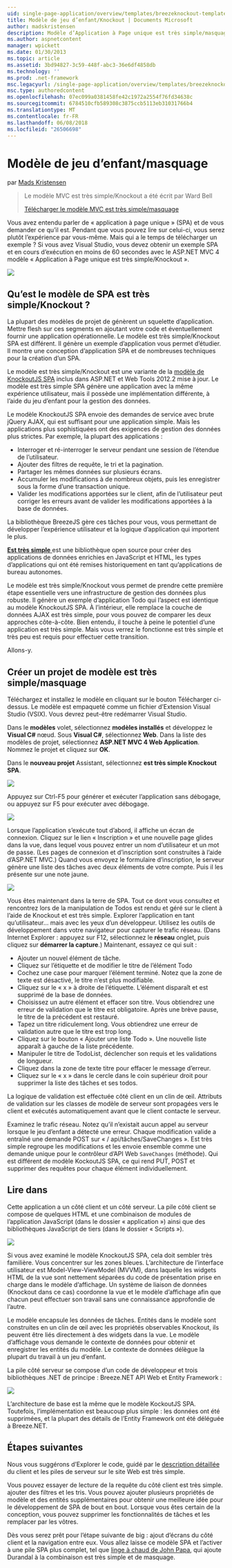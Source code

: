 ```yaml
---
uid: single-page-application/overview/templates/breezeknockout-template
title: Modèle de jeu d’enfant/Knockout | Documents Microsoft
author: madskristensen
description: Modèle d’Application à Page unique est très simple/masquage
ms.author: aspnetcontent
manager: wpickett
ms.date: 01/30/2013
ms.topic: article
ms.assetid: 3bd94827-3c59-448f-abc3-36e6df4858db
ms.technology: ''
ms.prod: .net-framework
msc.legacyurl: /single-page-application/overview/templates/breezeknockout-template
msc.type: authoredcontent
ms.openlocfilehash: 07ec099a0381458fe42c1972a2554f76fd34638c
ms.sourcegitcommit: 6784510cfb589308c3875ccb5113eb31031766b4
ms.translationtype: MT
ms.contentlocale: fr-FR
ms.lasthandoff: 06/08/2018
ms.locfileid: "26506698"
---
```

<a name="breezeknockout-template"></a>Modèle de jeu d’enfant/masquage
====================
par [Mads Kristensen](https://github.com/madskristensen)

> Le modèle MVC est très simple/Knockout a été écrit par Ward Bell
> 
> [Télécharger le modèle MVC est très simple/masquage](https://go.microsoft.com/fwlink/?LinkId=282649)


Vous avez entendu parler de « application à page unique » (SPA) et de vous demander ce qu’il est. Pendant que vous pouvez lire sur celui-ci, vous serez plutôt l’expérience par vous-même. Mais qui a le temps de télécharger un exemple ? Si vous avez Visual Studio, vous devez obtenir un exemple SPA et en cours d’exécution en moins de 60 secondes avec le ASP.NET MVC 4 modèle « Application à Page unique est très simple/Knockout ».

![](http://www.breezejs.com/sites/all/images/spa-template/ZephyrRunning.png)

## <a name="what-is-the-breezeknockout-spa-template"></a>Qu’est le modèle de SPA est très simple/Knockout ?

La plupart des modèles de projet de génèrent un squelette d’application. Mettre flesh sur ces segments en ajoutant votre code et éventuellement fournir une application opérationnelle. Le modèle est très simple/Knockout SPA est différent. Il génère un exemple d’application vous permet d’étudier. Il montre une conception d’application SPA et de nombreuses techniques pour la création d’un SPA.

Le modèle est très simple/Knockout est une variante de la [modèle de KnockoutJS SPA](../introduction/knockoutjs-template.md) inclus dans ASP.NET et Web Tools 2012.2 mise à jour. Le modèle est très simple SPA génère une application avec la même expérience utilisateur, mais il possède une implémentation différente, à l’aide du jeu d’enfant pour la gestion des données.

Le modèle KnockoutJS SPA envoie des demandes de service avec brute jQuery AJAX, qui est suffisant pour une application simple. Mais les applications plus sophistiquées ont des exigences de gestion des données plus strictes. Par exemple, la plupart des applications :

- Interroger et ré-interroger le serveur pendant une session de l’étendue de l’utilisateur.
- Ajouter des filtres de requête, le tri et la pagination.
- Partager les mêmes données sur plusieurs écrans.
- Accumuler les modifications à de nombreux objets, puis les enregistrer sous la forme d’une transaction unique.
- Valider les modifications apportées sur le client, afin de l’utilisateur peut corriger les erreurs avant de valider les modifications apportées à la base de données.

La bibliothèque BreezeJS gère ces tâches pour vous, vous permettant de développer l’expérience utilisateur et la logique d’application qui importent le plus.

[**Est très simple** ](http://www.breezejs.com/?utm_source=ms-spa) est une bibliothèque open source pour créer des applications de données enrichies en JavaScript et HTML, les types d’applications qui ont été remises historiquement en tant qu’applications de bureau autonomes.

Le modèle est très simple/Knockout vous permet de prendre cette première étape essentielle vers une infrastructure de gestion des données plus robuste. Il génère un exemple d’application Todo qui l’aspect est identique au modèle KnockoutJS SPA. À l’intérieur, elle remplace la couche de données AJAX est très simple, pour vous pouvez de comparer les deux approches côte-à-côte. Bien entendu, il touche à peine le potentiel d’une application est très simple. Mais vous verrez le fonctionne est très simple et très peu est requis pour effectuer cette transition.

Allons-y.

## <a name="create-a-breezeknockout-template-project"></a>Créer un projet de modèle est très simple/masquage

Téléchargez et installez le modèle en cliquant sur le bouton Télécharger ci-dessus. Le modèle est empaqueté comme un fichier d’Extension Visual Studio (VSIX). Vous devrez peut-être redémarrer Visual Studio.

Dans le **modèles** volet, sélectionnez **modèles installés** et développez le **Visual C#** nœud. Sous **Visual C#**, sélectionnez **Web**. Dans la liste des modèles de projet, sélectionnez **ASP.NET MVC 4 Web Application**. Nommez le projet et cliquez sur **OK**.

Dans le **nouveau projet** Assistant, sélectionnez **est très simple Knockout SPA**.

![](http://www.breezejs.com/sites/all/images/spa-template/SelectBreezeKOSpaTemplate.png)

Appuyez sur Ctrl-F5 pour générer et exécuter l’application sans débogage, ou appuyez sur F5 pour exécuter avec débogage.

![](http://www.breezejs.com/sites/all/images/spa-template/ZephyrRunning.png)

Lorsque l’application s’exécute tout d’abord, il affiche un écran de connexion. Cliquez sur le lien « Inscription » et une nouvelle page glides dans la vue, dans lequel vous pouvez entrer un nom d’utilisateur et un mot de passe. (Les pages de connexion et d’inscription sont construites à l’aide d’ASP.NET MVC.) Quand vous envoyez le formulaire d’inscription, le serveur génère une liste des tâches avec deux éléments de votre compte. Puis il les présente sur une note jaune.

![](http://www.breezejs.com/sites/all/images/spa-template/TodoList.png)

Vous êtes maintenant dans la terre de SPA. Tout ce dont vous consultez et rencontrez lors de la manipulation de Todos est rendu et géré sur le client à l’aide de Knockout et est très simple. Explorer l’application en tant qu’utilisateur... mais avec les yeux d’un développeur. Utilisez les outils de développement dans votre navigateur pour capturer le trafic réseau. (Dans Internet Explorer : appuyez sur F12, sélectionnez le **réseau** onglet, puis cliquez sur **démarrer la capture**.) Maintenant, essayez ce qui suit :

- Ajouter un nouvel élément de tâche.
- Cliquez sur l’étiquette et de modifier le titre de l’élément Todo
- Cochez une case pour marquer l’élément terminé. Notez que la zone de texte est désactivé, le titre n’est plus modifiable.
- Cliquez sur le « x » à droite de l’étiquette. L’élément disparaît et est supprimé de la base de données.
- Choisissez un autre élément et effacer son titre. Vous obtiendrez une erreur de validation que le titre est obligatoire. Après une brève pause, le titre de la précédent est restauré.
- Tapez un titre ridiculement long. Vous obtiendrez une erreur de validation autre que le titre est trop long.
- Cliquez sur le bouton « Ajouter une liste Todo ». Une nouvelle liste apparaît à gauche de la liste précédente.
- Manipuler le titre de TodoList, déclencher son requis et les validations de longueur.
- Cliquez dans la zone de texte titre pour effacer le message d’erreur.
- Cliquez sur le « x » dans le cercle dans le coin supérieur droit pour supprimer la liste des tâches et ses todos.

La logique de validation est effectuée côté client en un clin de œil. Attributs de validation sur les classes de modèle de serveur sont propagées vers le client et exécutés automatiquement avant que le client contacte le serveur.

Examinez le trafic réseau. Notez qu’il n’existait aucun appel au serveur lorsque le jeu d’enfant a détecté une erreur. Chaque modification valide a entraîné une demande POST sur « / api/tâches/SaveChanges ». Est très simple regroupe les modifications et les envoie ensemble comme une demande unique pour le contrôleur d’API Web `SaveChanges` (méthode). Qui est différent de modèle KockoutJS SPA, ce qui rend PUT, POST et supprimer des requêtes pour chaque élément individuellement.

## <a name="peek-inside"></a>Lire dans

Cette application a un côté client et un côté serveur. La pile côté client se compose de quelques HTML et une combinaison de modules de l’application JavaScript (dans le dossier « application ») ainsi que des bibliothèques JavaScript de tiers (dans le dossier « Scripts »).

![](http://www.breezejs.com/sites/all/images/spa-template/ClientArchitecture.png)

Si vous avez examiné le modèle KnockoutJS SPA, cela doit sembler très familière. Vous concentrer sur les zones bleues. L’architecture de l’interface utilisateur est Model-View-ViewModel (MVVM), dans laquelle les widgets HTML de la vue sont nettement séparées du code de présentation prise en charge dans le modèle d’affichage. Un système de liaison de données (Knockout dans ce cas) coordonne la vue et le modèle d’affichage afin que chacun peut effectuer son travail sans une connaissance approfondie de l’autre.

Le modèle encapsule les données de tâches. Entités dans le modèle sont construites en un clin de œil avec les propriétés observables Knockout, ils peuvent être liés directement à des widgets dans la vue. Le modèle d’affichage vous demande le contexte de données pour obtenir et enregistrer les entités du modèle. Le contexte de données délègue la plupart du travail à un jeu d’enfant.

La pile côté serveur se compose d’un code de développeur et trois bibliothèques .NET de principe : Breeze.NET API Web et Entity Framework :

![](http://www.breezejs.com/sites/all/images/spa-template/ServerArchitecture.png)

L’architecture de base est la même que le modèle KockoutJS SPA. Toutefois, l’implémentation est beaucoup plus simple : les données ont été supprimées, et la plupart des détails de l’Entity Framework ont été déléguée à Breeze.NET.

## <a name="next-steps"></a>Étapes suivantes

Nous vous suggérons d’Explorer le code, guidé par le [description détaillée](http://www.breezejs.com/spa-template?utm_source=ms-spa) du client et les piles de serveur sur le site Web est très simple.

Vous pouvez essayer de lecture de la requête du côté client est très simple. ajouter des filtres et les tris. Vous pouvez ajouter plusieurs propriétés de modèle et des entités supplémentaires pour obtenir une meilleure idée pour le développement de SPA de bout en bout. Lorsque vous êtes certain de la conception, vous pouvez supprimer les fonctionnalités de tâches et les remplacer par les vôtres.

Dès vous serez prêt pour l’étape suivante de big : ajout d’écrans du côté client et la navigation entre eux. Vous allez laisse ce modèle SPA et l’activer à une pile SPA plus complet, tel que [linge à chaud de John Papa](https://github.com/johnpapa/HotTowel#readme "linge à chaud"), qui ajoute Durandal à la combinaison est très simple et de masquage.
